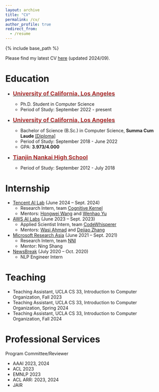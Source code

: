 ```yaml
---
layout: archive
title: "CV"
permalink: /cv/
author_profile: true
redirect_from:
  - /resume
---
```


{% include base_path %}

Please find my latest CV [here](/files/CV_diwu.pdf) (updated 2024/09).

# Education
* <span style="color:black; font-size:15px"><b><a href="https://cs.ucla.edu" target="_blank"><font color="brown" size="4">University of California, Los Angeles</font></a></b></span><br/>
    - Ph.D. Student in Computer Science<br/>
    - Period of Study: September 2022 - present <br/>

* <span style="color:black; font-size:15px"><b><a href="https://cs.ucla.edu" target="_blank"><font color="brown" size="4">University of California, Los Angeles</font></a></b></span><br/>
    - Bachelor of Science (B.Sc.) in Computer Science, <b>Summa Cum Laude</b> <a href="../files/bs_diploma.pdf">[Diploma]</a> <br/>
    - Period of Study: September 2018 - June 2022 <br/>
    - GPA: <b>3.973/4.000</b> <br/>

* <span style="color:black; font-size:15px"><b><a href="http://www.nkzx.cn/" target="_blank"><font color="brown" size="4">Tianjin Nankai High School</font></a></b></span><br/>
    - Period of Study: September 2012 - July 2018 <br/>

# Internship
* <a href="https://ai.tencent.com/ailab/en/about/" target="_blank">Tencent AI Lab</a> (June 2024 – Sept. 2024)
    - Research Intern, team <a href="https://tencent-ailab.github.io/CogKernel/" target="_blank">Cognitive Kernel</a>
    - Mentors: [Hongwei Wang](https://hongweiw.net/) and [Wenhao Yu](https://wyu97.github.io/)
* <a href="https://www.amazon.science/" target="_blank">AWS AI Labs</a> (June 2023 – Sept. 2023)
    - Applied Scientist Intern, team <a href="https://aws.amazon.com/codewhisperer/" target="_blank">CodeWhisperer</a>
    - Mentors: [Wasi Ahmad](https://wasiahmad.github.io/) and [Dejiao Zhang](https://dejiao2018.github.io/)
* <a href="https://www.microsoft.com/en-us/research/lab/microsoft-research-asia/" target="_blank">Microsoft Research Asia</a> (June 2021 – Sept. 2021)
    - Research Intern, team <a href="https://github.com/microsoft/nni/" target="_blank">NNI</a>
    - Mentor: Ning Shang
* <a href="https://www.newsbreak.com/" target="_blank">NewsBreak</a> (July 2020 – Oct. 2020)
    - NLP Engineer Intern

# Teaching
* Teaching Assistant, UCLA CS 33, Introduction to Computer Organization, Fall 2023
* Teaching Assistant, UCLA CS 33, Introduction to Computer Organization, Spring 2024
* Teaching Assistant, UCLA CS 33, Introduction to Computer Organization, Fall 2024

# Professional Services 
Program Committee/Reviewer
* AAAI 2023, 2024
* ACL 2023
* EMNLP 2023
* ACL ARR: 2023, 2024
* JAIR
